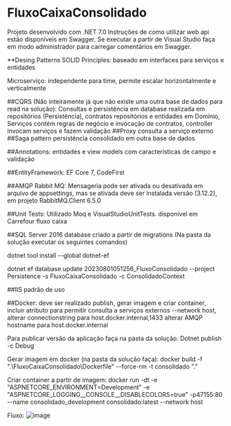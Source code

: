 # FluxoCaixaConsolidado
Projeto desenvolvido com .NET 7.0 Instruções de como utilizar web api estão disponíveis em Swagger. Se executar a partir de Visual Studio faça em modo administrador para carregar comentários em Swagger.

**Desing Patterns SOLID Principles: baseado em interfaces para serviços e entidades

Microserviço: independente para time, permite escalar horizontalmente e verticalmente

##CQRS (Não inteiramente já que não existe uma outra base de dados para read na solução): Consultas e persistência em database realizada em repositórios (Persistência), contratos repositórios e entidades em Domínio, Serviços contém regras de negócio e invocação de contratos, controller invocam serviços e fazem validação
##Proxy consulta a serviço externo
##Saga pattern persistência consolidado em outra base de dados

##Annotations: entidades e view models com características de campo e validação

##EntityFramework: EF Core 7, CodeFirst

##AMQP Rabbit MQ: Mensageria pode ser ativada ou desativada em arquivo de appsettings, mas se ativada deve ser instalada versão (3.12.2), em projeto RabbitMQ.Client 6.5.0

##Unit Tests: Utilizado Moq e VisualStudioUnitTests. disponível em Carrefour fluxo caixa

##SQL Server 2016 database criado a partir de migrations (Na pasta da solução executar os seguintes comandos)

dotnet tool install --global dotnet-ef 

dotnet ef database update 20230801051256_FluxoConsolidado --project Persistence -s FluxoCaixaConsolidado -c ConsolidadoContext

##IIS padrão de uso 

##Docker: deve ser realizado publish, gerar imagem e criar container, incluir atributo para permitir consulta a serviços externos --network host,
alterar connectionstring para host.docker.internal,1433
alterar AMQP hostname para host.docker.internal

Para publicar versão da aplicação faça na pasta da solução: Dotnet publish -c Debug

Gerar imagem em docker (na pasta da solução faça): docker build -f ".\FluxoCaixaConsolidado\Dockerfile" --force-rm -t consolidado ".\"

Criar container a partir de imagem: docker run -dt -e "ASPNETCORE_ENVIRONMENT=Development" -e "ASPNETCORE_LOGGING__CONSOLE__DISABLECOLORS=true" -p47155:80 --name consolidado_development consolidado:latest --network host

Fluxo: ![image](https://github.com/davilinfo/Minsait-FluxoCaixaConsolidadoService/assets/18128361/b469d3d5-9bb6-4b99-8346-4a1bcdf9c14e)

